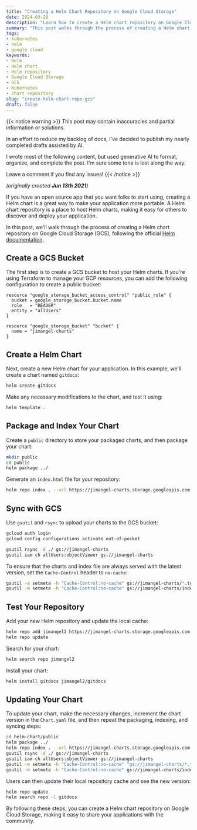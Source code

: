 ```yaml
---
title: "Creating a Helm Chart Repository on Google Cloud Storage"
date: 2024-03-28
description: "Learn how to create a Helm chart repository on Google Cloud Storage and share your Helm charts."
summary: "This post walks through the process of creating a Helm chart repository on Google Cloud Storage to share your Helm charts."
tags:
- kubernetes
- helm
- google cloud
keywords:
- Helm
- Helm chart
- Helm repository
- Google Cloud Storage
- GCS
- Kubernetes
- chart repository
slug: "create-helm-chart-repo-gcs"
draft: false
---
```


{{< notice warning >}}
This post may contain inaccuracies and partial information or solutions.

In an effort to reduce my backlog of docs, I've decided to publish my nearly completed drafts assisted by AI.

I wrote most of the following content, but used generative AI to format, organize, and complete the post. I'm sure some tone is lost along the way.

Leave a comment if you find any issues!
{{< /notice >}}

_(originally created **Jun 13th 2021**)_

If you have an open source app that you want folks to start using, creating a Helm chart is a great way to make your application more portable. A Helm chart repository is a place to host Helm charts, making it easy for others to discover and deploy your application.

In this post, we'll walk through the process of creating a Helm chart repository on Google Cloud Storage (GCS), following the official [Helm documentation](https://helm.sh/docs/topics/chart_repository/#hosting-chart-repositories).

## Create a GCS Bucket

The first step is to create a GCS bucket to host your Helm charts. If you're using Terraform to manage your GCP resources, you can add the following configuration to create a public bucket:

```hcl
resource "google_storage_bucket_access_control" "public_rule" {
  bucket = google_storage_bucket.bucket.name
  role   = "READER"
  entity = "allUsers"
}

resource "google_storage_bucket" "bucket" {
  name = "jimangel-charts"
}
```

## Create a Helm Chart

Next, create a new Helm chart for your application. In this example, we'll create a chart named `gitdocs`:

```bash
helm create gitdocs
```

Make any necessary modifications to the chart, and test it using:

```bash
helm template .
```

## Package and Index Your Chart

Create a `public` directory to store your packaged charts, and then package your chart:

```bash
mkdir public
cd public
helm package ../
```

Generate an `index.html` file for your repository:

```bash
helm repo index . --url https://jimangel-charts.storage.googleapis.com
```

## Sync with GCS

Use `gsutil` and `rsync` to upload your charts to the GCS bucket:

```bash
gcloud auth login
gcloud config configurations activate out-of-pocket

gsutil rsync -d ./ gs://jimangel-charts
gsutil iam ch allUsers:objectViewer gs://jimangel-charts
```

To ensure that the charts and index file are always served with the latest version, set the `Cache-Control` header to `no-cache`:

```bash
gsutil -m setmeta -h "Cache-Control:no-cache" gs://jimangel-charts/*.tgz
gsutil -m setmeta -h "Cache-Control:no-cache" gs://jimangel-charts/index.yaml
```

## Test Your Repository

Add your new Helm repository and update the local cache:

```bash
helm repo add jimangel2 https://jimangel-charts.storage.googleapis.com
helm repo update
```

Search for your chart:

```bash
helm search repo jimangel2
```

Install your chart:

```bash
helm install gitdocs jimangel2/gitdocs
```

## Updating Your Chart

To update your chart, make the necessary changes, increment the chart version in the `Chart.yaml` file, and then repeat the packaging, indexing, and syncing steps:

```bash
cd helm-chart/public
helm package ../
helm repo index . --url https://jimangel-charts.storage.googleapis.com
gsutil rsync -d ./ gs://jimangel-charts
gsutil iam ch allUsers:objectViewer gs://jimangel-charts
gsutil -m setmeta -h "Cache-Control:no-cache" "gs://jimangel-charts/*.tgz"
gsutil -m setmeta -h "Cache-Control:no-cache" gs://jimangel-charts/index.yaml
```

Users can then update their local repository cache and see the new version:

```bash
helm repo update
helm search repo -l gitdocs
```

By following these steps, you can create a Helm chart repository on Google Cloud Storage, making it easy to share your applications with the community.